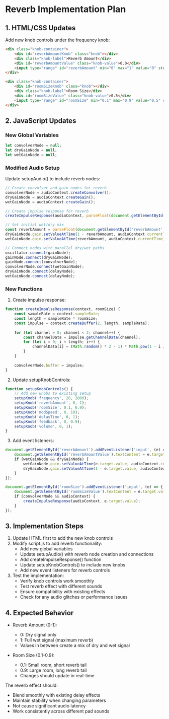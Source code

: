 # Reverb Implementation Plan

## 1. HTML/CSS Updates
Add new knob controls under the frequency knob:
```html
<div class="knob-container">
    <div id="reverbAmountKnob" class="knob"></div>
    <div class="knob-label">Reverb Amount</div>
    <div id="reverbAmountValue" class="knob-value">0.0</div>
    <input type="range" id="reverbAmount" min="0" max="1" value="0" step="0.01">
</div>

<div class="knob-container">
    <div id="roomSizeKnob" class="knob"></div>
    <div class="knob-label">Room Size</div>
    <div id="roomSizeValue" class="knob-value">0.5</div>
    <input type="range" id="roomSize" min="0.1" max="0.9" value="0.5" step="0.1">
</div>
```

## 2. JavaScript Updates

### New Global Variables
```javascript
let convolverNode = null;
let dryGainNode = null;
let wetGainNode = null;
```

### Modified Audio Setup
Update setupAudio() to include reverb nodes:
```javascript
// Create convolver and gain nodes for reverb
convolverNode = audioContext.createConvolver();
dryGainNode = audioContext.createGain();
wetGainNode = audioContext.createGain();

// Create impulse response for reverb
createImpulseResponse(audioContext, parseFloat(document.getElementById('roomSize').value));

// Set initial wet/dry mix
const reverbAmount = parseFloat(document.getElementById('reverbAmount').value);
dryGainNode.gain.setValueAtTime(1 - reverbAmount, audioContext.currentTime);
wetGainNode.gain.setValueAtTime(reverbAmount, audioContext.currentTime);

// Connect nodes with parallel dry/wet paths
oscillator.connect(gainNode);
gainNode.connect(dryGainNode);
gainNode.connect(convolverNode);
convolverNode.connect(wetGainNode);
dryGainNode.connect(delayNode);
wetGainNode.connect(delayNode);
```

### New Functions

1. Create impulse response:
```javascript
function createImpulseResponse(context, roomSize) {
    const sampleRate = context.sampleRate;
    const length = sampleRate * roomSize;
    const impulse = context.createBuffer(2, length, sampleRate);
    
    for (let channel = 0; channel < 2; channel++) {
        const channelData = impulse.getChannelData(channel);
        for (let i = 0; i < length; i++) {
            channelData[i] = (Math.random() * 2 - 1) * Math.pow(1 - i / length, 10);
        }
    }
    
    convolverNode.buffer = impulse;
}
```

2. Update setupKnobControls:
```javascript
function setupKnobControls() {
    // Add new knobs to existing setup
    setupKnob('frequency', 20, 2000);
    setupKnob('reverbAmount', 0, 1);
    setupKnob('roomSize', 0.1, 0.9);
    setupKnob('modSpeed', 0, 10);
    setupKnob('delayTime', 0, 1);
    setupKnob('feedback', 0, 0.9);
    setupKnob('volume', 0, 1);
}
```

3. Add event listeners:
```javascript
document.getElementById('reverbAmount').addEventListener('input', (e) => {
    document.getElementById('reverbAmountValue').textContent = e.target.value;
    if (wetGainNode && dryGainNode) {
        wetGainNode.gain.setValueAtTime(e.target.value, audioContext.currentTime);
        dryGainNode.gain.setValueAtTime(1 - e.target.value, audioContext.currentTime);
    }
});

document.getElementById('roomSize').addEventListener('input', (e) => {
    document.getElementById('roomSizeValue').textContent = e.target.value;
    if (convolverNode && audioContext) {
        createImpulseResponse(audioContext, e.target.value);
    }
});
```

## 3. Implementation Steps

1. Update HTML first to add the new knob controls
2. Modify script.js to add reverb functionality:
   - Add new global variables
   - Update setupAudio() with reverb node creation and connections
   - Add createImpulseResponse() function
   - Update setupKnobControls() to include new knobs
   - Add new event listeners for reverb controls
3. Test the implementation:
   - Verify knob controls work smoothly
   - Test reverb effect with different sounds
   - Ensure compatibility with existing effects
   - Check for any audio glitches or performance issues

## 4. Expected Behavior

- Reverb Amount (0-1):
  - 0: Dry signal only
  - 1: Full wet signal (maximum reverb)
  - Values in between create a mix of dry and wet signal

- Room Size (0.1-0.9):
  - 0.1: Small room, short reverb tail
  - 0.9: Large room, long reverb tail
  - Changes should update in real-time

The reverb effect should:
- Blend smoothly with existing delay effects
- Maintain stability when changing parameters
- Not cause significant audio latency
- Work consistently across different pad sounds